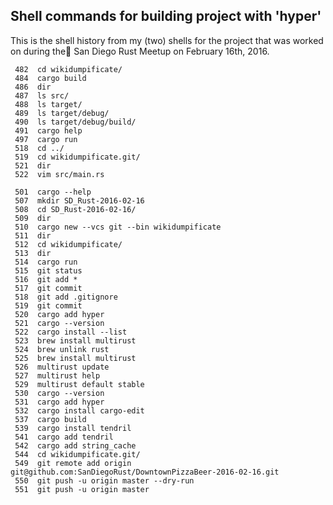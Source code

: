 ## Shell commands for building project with 'hyper' ##

This is the shell history from my (two) shells for the project that was worked
on during the ٰSan Diego Rust Meetup on February 16th, 2016.

     482  cd wikidumpificate/
     484  cargo build
     486  dir
     487  ls src/
     488  ls target/
     489  ls target/debug/
     490  ls target/debug/build/
     491  cargo help
     497  cargo run
     518  cd ../
     519  cd wikidumpificate.git/
     521  dir
     522  vim src/main.rs 

     501  cargo --help
     507  mkdir SD_Rust-2016-02-16
     508  cd SD_Rust-2016-02-16/
     509  dir
     510  cargo new --vcs git --bin wikidumpificate
     511  dir
     512  cd wikidumpificate/
     513  dir
     514  cargo run
     515  git status
     516  git add *
     517  git commit
     518  git add .gitignore
     519  git commit
     520  cargo add hyper
     521  cargo --version
     522  cargo install --list
     523  brew install multirust
     524  brew unlink rust
     525  brew install multirust
     526  multirust update
     527  multirust help
     529  multirust default stable
     530  cargo --version
     531  cargo add hyper
     532  cargo install cargo-edit
     537  cargo build
     539  cargo install tendril
     541  cargo add tendril
     542  cargo add string_cache
     544  cd wikidumpificate.git/
     549  git remote add origin git@github.com:SanDiegoRust/DowntownPizzaBeer-2016-02-16.git
     550  git push -u origin master --dry-run
     551  git push -u origin master
